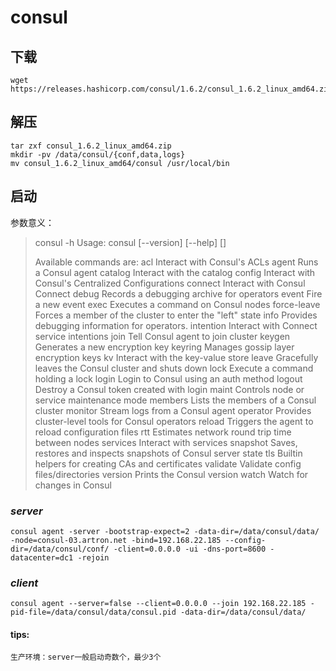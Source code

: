 # consul

## 下载



```shell
wget https://releases.hashicorp.com/consul/1.6.2/consul_1.6.2_linux_amd64.zip
```
## 解压

```shell
tar zxf consul_1.6.2_linux_amd64.zip
mkdir -pv /data/consul/{conf,data,logs}
mv consul_1.6.2_linux_amd64/consul /usr/local/bin
```

## 启动

参数意义：

>consul -h
>Usage: consul [--version] [--help] <command> [<args>]
>
>Available commands are:
>    acl            Interact with Consul's ACLs
>    agent          Runs a Consul agent
>    catalog        Interact with the catalog
>    config         Interact with Consul's Centralized Configurations
>    connect        Interact with Consul Connect
>    debug          Records a debugging archive for operators
>    event          Fire a new event
>    exec           Executes a command on Consul nodes
>    force-leave    Forces a member of the cluster to enter the "left" state
>    info           Provides debugging information for operators.
>    intention      Interact with Connect service intentions
>    join           Tell Consul agent to join cluster
>    keygen         Generates a new encryption key
>    keyring        Manages gossip layer encryption keys
>    kv             Interact with the key-value store
>    leave          Gracefully leaves the Consul cluster and shuts down
>    lock           Execute a command holding a lock
>    login          Login to Consul using an auth method
>    logout         Destroy a Consul token created with login
>    maint          Controls node or service maintenance mode
>    members        Lists the members of a Consul cluster
>    monitor        Stream logs from a Consul agent
>    operator       Provides cluster-level tools for Consul operators
>    reload         Triggers the agent to reload configuration files
>    rtt            Estimates network round trip time between nodes
>    services       Interact with services
>    snapshot       Saves, restores and inspects snapshots of Consul server state
>    tls            Builtin helpers for creating CAs and certificates
>    validate       Validate config files/directories
>    version        Prints the Consul version
>    watch          Watch for changes in Consul

### 	*server*

```shell
consul agent -server -bootstrap-expect=2 -data-dir=/data/consul/data/ -node=consul-03.artron.net -bind=192.168.22.185 --config-dir=/data/consul/conf/ -client=0.0.0.0 -ui -dns-port=8600 -datacenter=dc1 -rejoin
```

###	*client*

```shell
consul agent --server=false --client=0.0.0.0 --join 192.168.22.185 -pid-file=/data/consul/data/consul.pid -data-dir=/data/consul/data/
```

#### tips:

```
生产环境：server一般启动奇数个，最少3个
```




